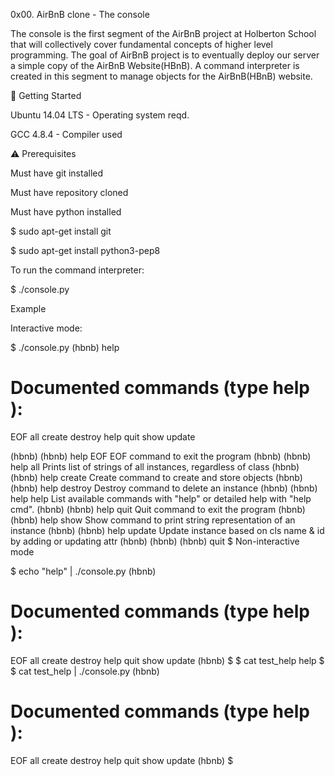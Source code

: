 0x00. AirBnB clone - The console

The console is the first segment of the AirBnB project at Holberton School that will collectively cover fundamental concepts of higher level programming. The goal of AirBnB project is to eventually deploy our server a simple copy of the AirBnB Website(HBnB). A command interpreter is created in this segment to manage objects for the AirBnB(HBnB) website.

🏃 Getting Started
 
 Ubuntu 14.04 LTS - Operating system reqd.
 
 GCC 4.8.4 - Compiler used
 
 ⚠️ Prerequisites
 
 Must have git installed

Must have repository cloned

Must have python installed

$ sudo apt-get install git

$ sudo apt-get install python3-pep8

To run the command interpreter:

$ ./console.py

Example

Interactive mode:

$ ./console.py
(hbnb) help

Documented commands (type help <topic>):
========================================
EOF  all  create  destroy  help  quit  show  update

(hbnb)
(hbnb) help EOF
EOF command to exit the program
(hbnb)
(hbnb) help all
Prints list of strings of all instances, regardless of class
(hbnb)
(hbnb) help create
Create command to create and store objects
(hbnb)
(hbnb) help destroy
Destroy command to delete an instance
(hbnb)
(hbnb) help help
List available commands with "help" or detailed help with "help cmd".
(hbnb)
(hbnb) help quit
Quit command to exit the program
(hbnb)
(hbnb) help show
Show command to print string representation of an instance
(hbnb)
(hbnb) help update
Update instance based on cls name & id by adding or updating attr
(hbnb) 
(hbnb)
(hbnb) quit
$
Non-interactive mode

$ echo "help" | ./console.py
(hbnb)


Documented commands (type help <topic>):
========================================
EOF  all  create  destroy  help  quit  show  update
(hbnb) 
$
$ cat test_help
help
$
$ cat test_help | ./console.py
(hbnb)

Documented commands (type help <topic>):
========================================
EOF  all  create  destroy  help  quit  show  update
(hbnb) 
$
